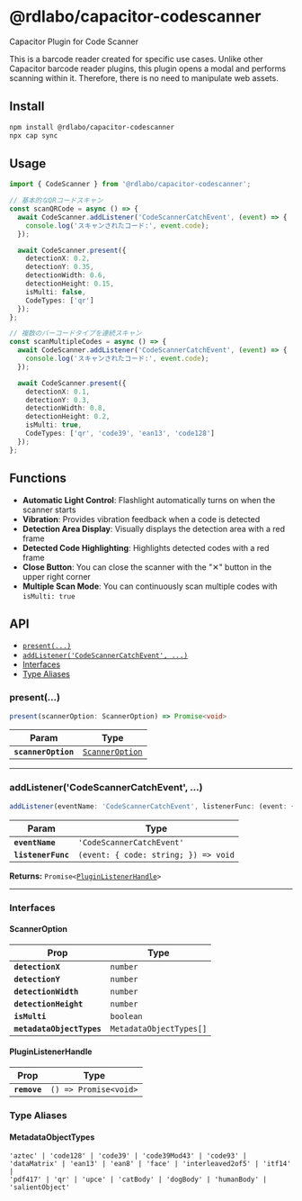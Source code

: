 # @rdlabo/capacitor-codescanner

Capacitor Plugin for Code Scanner

This is a barcode reader created for specific use cases. Unlike other Capacitor barcode reader plugins, this plugin opens a modal and performs scanning within it. Therefore, there is no need to manipulate web assets.

## Install

```bash
npm install @rdlabo/capacitor-codescanner
npx cap sync
```


## Usage

```typescript
import { CodeScanner } from '@rdlabo/capacitor-codescanner';

// 基本的なQRコードスキャン
const scanQRCode = async () => {
  await CodeScanner.addListener('CodeScannerCatchEvent', (event) => {
    console.log('スキャンされたコード:', event.code);
  });

  await CodeScanner.present({
    detectionX: 0.2,
    detectionY: 0.35,
    detectionWidth: 0.6,
    detectionHeight: 0.15,
    isMulti: false,
    CodeTypes: ['qr']
  });
};

// 複数のバーコードタイプを連続スキャン
const scanMultipleCodes = async () => {
  await CodeScanner.addListener('CodeScannerCatchEvent', (event) => {
    console.log('スキャンされたコード:', event.code);
  });

  await CodeScanner.present({
    detectionX: 0.1,
    detectionY: 0.3,
    detectionWidth: 0.8,
    detectionHeight: 0.2,
    isMulti: true,
    CodeTypes: ['qr', 'code39', 'ean13', 'code128']
  });
};
```

## Functions

- **Automatic Light Control**: Flashlight automatically turns on when the scanner starts
- **Vibration**: Provides vibration feedback when a code is detected
- **Detection Area Display**: Visually displays the detection area with a red frame
- **Detected Code Highlighting**: Highlights detected codes with a red frame
- **Close Button**: You can close the scanner with the "✕" button in the upper right corner
- **Multiple Scan Mode**: You can continuously scan multiple codes with `isMulti: true`


## API

<docgen-index>

* [`present(...)`](#present)
* [`addListener('CodeScannerCatchEvent', ...)`](#addlistenercodescannercatchevent-)
* [Interfaces](#interfaces)
* [Type Aliases](#type-aliases)

</docgen-index>

<docgen-api>
<!--Update the source file JSDoc comments and rerun docgen to update the docs below-->

### present(...)

```typescript
present(scannerOption: ScannerOption) => Promise<void>
```

| Param               | Type                                                    |
| ------------------- | ------------------------------------------------------- |
| **`scannerOption`** | <code><a href="#scanneroption">ScannerOption</a></code> |

--------------------


### addListener('CodeScannerCatchEvent', ...)

```typescript
addListener(eventName: 'CodeScannerCatchEvent', listenerFunc: (event: { code: string; }) => void) => Promise<PluginListenerHandle>
```

| Param              | Type                                               |
| ------------------ | -------------------------------------------------- |
| **`eventName`**    | <code>'CodeScannerCatchEvent'</code>               |
| **`listenerFunc`** | <code>(event: { code: string; }) =&gt; void</code> |

**Returns:** <code>Promise&lt;<a href="#pluginlistenerhandle">PluginListenerHandle</a>&gt;</code>

--------------------


### Interfaces


#### ScannerOption

| Prop                      | Type                               |
| ------------------------- | ---------------------------------- |
| **`detectionX`**          | <code>number</code>                |
| **`detectionY`**          | <code>number</code>                |
| **`detectionWidth`**      | <code>number</code>                |
| **`detectionHeight`**     | <code>number</code>                |
| **`isMulti`**             | <code>boolean</code>               |
| **`metadataObjectTypes`** | <code>MetadataObjectTypes[]</code> |


#### PluginListenerHandle

| Prop         | Type                                      |
| ------------ | ----------------------------------------- |
| **`remove`** | <code>() =&gt; Promise&lt;void&gt;</code> |


### Type Aliases


#### MetadataObjectTypes

<code>'aztec' | 'code128' | 'code39' | 'code39Mod43' | 'code93' | 'dataMatrix' | 'ean13' | 'ean8' | 'face' | 'interleaved2of5' | 'itf14' | 'pdf417' | 'qr' | 'upce' | 'catBody' | 'dogBody' | 'humanBody' | 'salientObject'</code>

</docgen-api>
